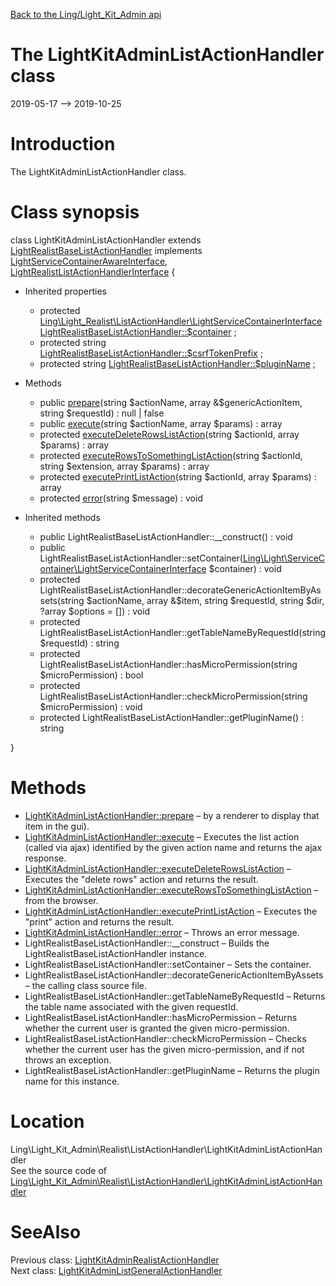 [Back to the Ling/Light_Kit_Admin api](https://github.com/lingtalfi/Light_Kit_Admin/blob/master/doc/api/Ling/Light_Kit_Admin.md)



The LightKitAdminListActionHandler class
================
2019-05-17 --> 2019-10-25






Introduction
============

The LightKitAdminListActionHandler class.



Class synopsis
==============


class <span class="pl-k">LightKitAdminListActionHandler</span> extends [LightRealistBaseListActionHandler](https://github.com/lingtalfi/Light_Realist/blob/master/doc/api/Ling/Light_Realist/ListActionHandler/LightRealistBaseListActionHandler.md) implements [LightServiceContainerAwareInterface](https://github.com/lingtalfi/Light/blob/master/doc/api/Ling/Light/ServiceContainer/LightServiceContainerAwareInterface.md), [LightRealistListActionHandlerInterface](https://github.com/lingtalfi/Light_Realist/blob/master/doc/api/Ling/Light_Realist/ListActionHandler/LightRealistListActionHandlerInterface.md) {

- Inherited properties
    - protected [Ling\Light_Realist\ListActionHandler\LightServiceContainerInterface](https://github.com/lingtalfi/Light_Realist/blob/master/doc/api/Ling/Light_Realist/ListActionHandler/LightServiceContainerInterface.md) [LightRealistBaseListActionHandler::$container](#property-container) ;
    - protected string [LightRealistBaseListActionHandler::$csrfTokenPrefix](#property-csrfTokenPrefix) ;
    - protected string [LightRealistBaseListActionHandler::$pluginName](#property-pluginName) ;

- Methods
    - public [prepare](https://github.com/lingtalfi/Light_Kit_Admin/blob/master/doc/api/Ling/Light_Kit_Admin/Realist/ListActionHandler/LightKitAdminListActionHandler/prepare.md)(string $actionName, array &$genericActionItem, string $requestId) : null | false
    - public [execute](https://github.com/lingtalfi/Light_Kit_Admin/blob/master/doc/api/Ling/Light_Kit_Admin/Realist/ListActionHandler/LightKitAdminListActionHandler/execute.md)(string $actionName, array $params) : array
    - protected [executeDeleteRowsListAction](https://github.com/lingtalfi/Light_Kit_Admin/blob/master/doc/api/Ling/Light_Kit_Admin/Realist/ListActionHandler/LightKitAdminListActionHandler/executeDeleteRowsListAction.md)(string $actionId, array $params) : array
    - protected [executeRowsToSomethingListAction](https://github.com/lingtalfi/Light_Kit_Admin/blob/master/doc/api/Ling/Light_Kit_Admin/Realist/ListActionHandler/LightKitAdminListActionHandler/executeRowsToSomethingListAction.md)(string $actionId, string $extension, array $params) : array
    - protected [executePrintListAction](https://github.com/lingtalfi/Light_Kit_Admin/blob/master/doc/api/Ling/Light_Kit_Admin/Realist/ListActionHandler/LightKitAdminListActionHandler/executePrintListAction.md)(string $actionId, array $params) : array
    - protected [error](https://github.com/lingtalfi/Light_Kit_Admin/blob/master/doc/api/Ling/Light_Kit_Admin/Realist/ListActionHandler/LightKitAdminListActionHandler/error.md)(string $message) : void

- Inherited methods
    - public LightRealistBaseListActionHandler::__construct() : void
    - public LightRealistBaseListActionHandler::setContainer([Ling\Light\ServiceContainer\LightServiceContainerInterface](https://github.com/lingtalfi/Light/blob/master/doc/api/Ling/Light/ServiceContainer/LightServiceContainerInterface.md) $container) : void
    - protected LightRealistBaseListActionHandler::decorateGenericActionItemByAssets(string $actionName, array &$item, string $requestId, string $dir, ?array $options = []) : void
    - protected LightRealistBaseListActionHandler::getTableNameByRequestId(string $requestId) : string
    - protected LightRealistBaseListActionHandler::hasMicroPermission(string $microPermission) : bool
    - protected LightRealistBaseListActionHandler::checkMicroPermission(string $microPermission) : void
    - protected LightRealistBaseListActionHandler::getPluginName() : string

}






Methods
==============

- [LightKitAdminListActionHandler::prepare](https://github.com/lingtalfi/Light_Kit_Admin/blob/master/doc/api/Ling/Light_Kit_Admin/Realist/ListActionHandler/LightKitAdminListActionHandler/prepare.md) &ndash; by a renderer to display that item in the gui).
- [LightKitAdminListActionHandler::execute](https://github.com/lingtalfi/Light_Kit_Admin/blob/master/doc/api/Ling/Light_Kit_Admin/Realist/ListActionHandler/LightKitAdminListActionHandler/execute.md) &ndash; Executes the list action (called via ajax) identified by the given action name and returns the ajax response.
- [LightKitAdminListActionHandler::executeDeleteRowsListAction](https://github.com/lingtalfi/Light_Kit_Admin/blob/master/doc/api/Ling/Light_Kit_Admin/Realist/ListActionHandler/LightKitAdminListActionHandler/executeDeleteRowsListAction.md) &ndash; Executes the "delete rows" action and returns the result.
- [LightKitAdminListActionHandler::executeRowsToSomethingListAction](https://github.com/lingtalfi/Light_Kit_Admin/blob/master/doc/api/Ling/Light_Kit_Admin/Realist/ListActionHandler/LightKitAdminListActionHandler/executeRowsToSomethingListAction.md) &ndash; from the browser.
- [LightKitAdminListActionHandler::executePrintListAction](https://github.com/lingtalfi/Light_Kit_Admin/blob/master/doc/api/Ling/Light_Kit_Admin/Realist/ListActionHandler/LightKitAdminListActionHandler/executePrintListAction.md) &ndash; Executes the "print" action and returns the result.
- [LightKitAdminListActionHandler::error](https://github.com/lingtalfi/Light_Kit_Admin/blob/master/doc/api/Ling/Light_Kit_Admin/Realist/ListActionHandler/LightKitAdminListActionHandler/error.md) &ndash; Throws an error message.
- LightRealistBaseListActionHandler::__construct &ndash; Builds the LightRealistBaseListActionHandler instance.
- LightRealistBaseListActionHandler::setContainer &ndash; Sets the container.
- LightRealistBaseListActionHandler::decorateGenericActionItemByAssets &ndash; the calling class source file.
- LightRealistBaseListActionHandler::getTableNameByRequestId &ndash; Returns the table name associated with the given requestId.
- LightRealistBaseListActionHandler::hasMicroPermission &ndash; Returns whether the current user is granted the given micro-permission.
- LightRealistBaseListActionHandler::checkMicroPermission &ndash; Checks whether the current user has the given micro-permission, and if not throws an exception.
- LightRealistBaseListActionHandler::getPluginName &ndash; Returns the plugin name for this instance.





Location
=============
Ling\Light_Kit_Admin\Realist\ListActionHandler\LightKitAdminListActionHandler<br>
See the source code of [Ling\Light_Kit_Admin\Realist\ListActionHandler\LightKitAdminListActionHandler](https://github.com/lingtalfi/Light_Kit_Admin/blob/master/Realist/ListActionHandler/LightKitAdminListActionHandler.php)



SeeAlso
==============
Previous class: [LightKitAdminRealistActionHandler](https://github.com/lingtalfi/Light_Kit_Admin/blob/master/doc/api/Ling/Light_Kit_Admin/Realist/ActionHandler/LightKitAdminRealistActionHandler.md)<br>Next class: [LightKitAdminListGeneralActionHandler](https://github.com/lingtalfi/Light_Kit_Admin/blob/master/doc/api/Ling/Light_Kit_Admin/Realist/ListGeneralActionHandler/LightKitAdminListGeneralActionHandler.md)<br>
